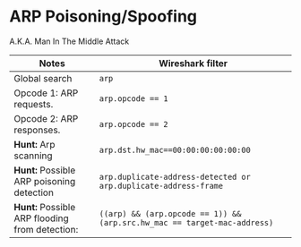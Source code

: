 # ARP Poisoning/Spoofing

A.K.A. Man In The Middle Attack

| **Notes**                                       | **Wireshark filter**                                                     |
| ----------------------------------------------- | ------------------------------------------------------------------------ |
| Global search                                   | `arp`                                                                    |
| Opcode 1: ARP requests.                         | `arp.opcode == 1`                                                        |
| Opcode 2: ARP responses.                        | `arp.opcode == 2`                                                        |
| **Hunt:** Arp scanning                          | `arp.dst.hw_mac==00:00:00:00:00:00`                                      |
| **Hunt:** Possible ARP poisoning detection      | `arp.duplicate-address-detected or arp.duplicate-address-frame`          |
| **Hunt:** Possible ARP flooding from detection: | `((arp) && (arp.opcode == 1)) && (arp.src.hw_mac == target-mac-address)` |

